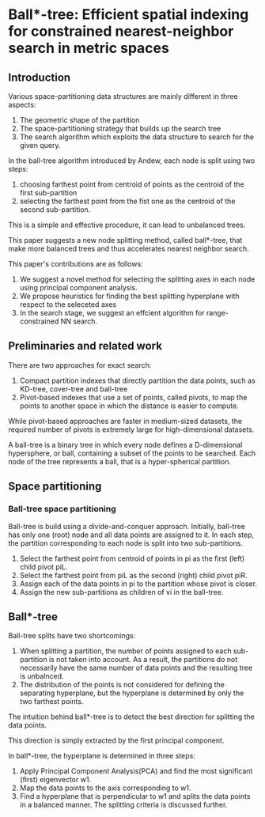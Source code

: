 # Ball*-tree: Efficient spatial indexing for constrained nearest-neighbor search in metric spaces

## Introduction

Various space-partitioning data structures are mainly different in three aspects:

1. The geometric shape of the partition
2. The space-partitioning strategy that builds up the search tree
3. The search algorithm which exploits the data structure to search for the given query.

In the ball-tree algorithm introduced by Andew, each node is split using two steps:

1. choosing farthest point from centroid of points as the centroid of the first sub-partition
2. selecting the farthest point from the fist one as the centroid of the second sub-partition.

This is a simple and effective procedure, it can lead to unbalanced trees.  

This paper suggests a new node splitting method, called ball*-tree, that make more balanced trees and thus accelerates nearest neighbor search.  

This paper's contributions are as follows:

1. We suggest a novel method for selecting the splitting axes in each node using principal component analysis.
2. We propose heuristics for finding the best splitting hyperplane with respect to the seleceted axes
3. In the search stage, we suggest an effcient algorithm for range-constrained NN search.



## Preliminaries and related work

There are two approaches for exact search:

1. Compact partition indexes that directly partition the data points, such as KD-tree, cover-tree and ball-tree
2. Pivot-based indexes that use a set of points, called pivots, to map the points to another space in which the distance is easier to compute.  

  

While pivot-based approaches are faster in medium-sized datasets, the required number of pivots is extremely large for high-dimensional datasets.  

A ball-tree is a binary tree in which every node defines a D-dimensional hypersphere, or ball, containing a subset of the points to be searched. Each node of the tree represents a ball, that is a hyper-spherical partition.  

  

## Space partitioning

### Ball-tree space partitioning

Ball-tree is build using a divide-and-conquer approach. Initially, ball-tree has only one (root) node and all data points are assigned to it. In each step, the partition corresponding to each node is split into two sub-partitions.

1. Select the farthest point from centroid of points in pi as the first (left) child pivot piL.
2. Select the farthest point from piL as the second (right) child pivot piR.
3. Assign each of the data points in pi to the partition whose pivot is closer.
4. Assign the new sub-partitions as children of vi in the ball-tree.



## Ball*-tree

Ball-tree splits have two shortcomings:

1. When splitting a partition, the number of points assigned to each sub-partition is not taken into account. As a result, the partitions do not necessarily have the same number of data points and the resulting tree is unbalnced.
2. The distribution of the points is not considered for defining the separating hyperplane, but the hyperplane is determined by only the two farthest points.  

  

The intuition behind ball*-tree is to detect the best direction for splitting the data points.  

This direction is simply extracted by the first principal component.  

In ball*-tree, the hyperplane is determined in three steps:

1. Apply Principal Component Analysis(PCA) and find the most significant (first) eigenvector w1.
2. Map the data points to the axis corresponding to w1.
3. Find a hyperplane that is perpendicular to w1 and splits the data points in a balanced manner. The splitting criteria is discussed further.